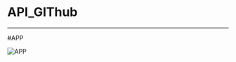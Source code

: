 # API_GIThub
_______________________
#APP


![APP](https://user-images.githubusercontent.com/77145529/198714120-624044f6-c564-4fb3-b537-e143a1a14946.gif)
